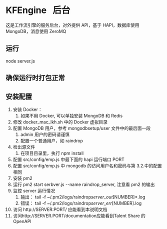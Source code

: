 # KFEngine   后台

这是工作流引擎的服务后台，对外提供 API，基于 HAPI，数据库使用 MongoDB，消息使用 ZeroMQ

## 运行

node server.js

## 确保运行时打包正常

## 安装配置

1. 安装 Docker：
   1. 如果不用 Docker, 可以单独安装 MongoDB 和 Redis
2. 修改 docker_mac_lkh.sh 中的 Docker 虚拟目录
3. 配置 MongoDB 用户，参考 mongodbsetup/user 文件中的最后面一段
   1. admin 用户的密码请谨慎
   2. 配置一个普通用户，如 raindrop
4. 检出源文件
   1. 在项目目录里，执行 npm install
5. 配置 src/config/emp.js 中最下面的 hapi 运行端口 PORT
6. 配置 src/config/emp.js 中 mongodb 的访问用户名和密码与第 3.2.中的配置相同
7. 安装 pm2
8. 运行 pm2 start serbver.js --name raindrop_server, 注意看 pm2 的输出
9. 监控 server 运行情况
   1. 输出： tail -f ~/.pm2/logs/raindrop*server_out*[NUMBER]\*.log
   2. 错误： tail -f ~/.pm2/logs/raindrop*server_err*[NUMBER].log
10. 访问 http://SERVER:PORT/ 应能看到本说明文档
11. 访问http://SERVER.PORT/documentation应能看到Talent Share 的 OpenAPI

